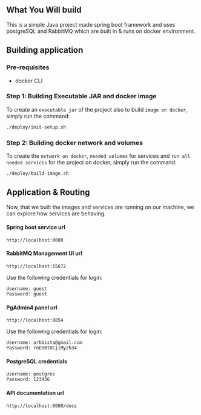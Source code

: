 ## What You Will build

This is a simple Java project made  spring boot framework and uses postgreSQL and RabbitMQ which are built in & runs on docker environment.

## Building application

### Pre-requisites
- docker CLI

### Step 1: Building Executable JAR and docker image
To create an `executable jar`  of the project also to build `image on docker`, simply run the command:

```sh
./deploy/init-setup.sh
```

### Step 2: Building docker network and volumes
To create the `network on docker`, `needed volumes` for services and `run all needed services` for the project on docker, simply run the command:

```sh
./deploy/build-image.sh
```

## Application & Routing

Now, that we built the images and services are running on our machine, we can explore how services are behaving.

#### Spring boot service url

```
http://localhost:8080
```

#### RabbitMQ Management UI url

```
http://localhost:15672
```

Use the following credentials for login:

```
Username: guest
Password: guest
```

#### PgAdmin4 panel url

```
http://localhost:8854
```

Use the following credentials for login:

```
Username: arbbista@gmail.com
Password: rnEO0tOCjiMy2h34
```

#### PostgreSQL credentials

```
Username: postgres
Password: 123456
```

#### API documentation url

```
http://localhost:8080/docs
```
